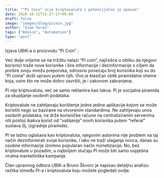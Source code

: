 ```yaml
---
title: "“Pi Coin” nije kriptovaluta i potencijalno je opasan"
date: 2020-10-22T15:27:17+06:00
draft: false
image: "images/blog/picoin.jpg"
author: "Ivan Voras"
tags: ["Advice", "Automation"]
type: "post"
---
```


Izjava UBIK-a o proizvodu “Pi Coin” :

Već dulje vrijeme se na tržištu nalazi “Pi coin”, najčešće u obliku da njegovi korisnici traže nove korisnike i šire informacije i dezinformacije s ciljem da prošire svoju mrežu preporuka, odnosno povećaju broj korisnika koji su do “Pi coina” došli upravo putem njih. Ovo je klasičan oblik piramidalne sheme koja, osim što ne može dobro završiti, je i zakonom zabranjena.

PI nije kriptovaluta, već se samo reklamira kao takva. Pi je socijalna piramida za skupljanje osobnih podataka.

Kriptovalute ne zahtijevaju korištenje jedne jedine aplikacije kojom se može koristiti nego su bazirane na otvorenim standardima. Ne zahtijevaju unos osobnih podataka, ne drže korisničke račune na centraliziranim serverima niti postoji ikakva korist od “vabljenja” novih korisnika putem “referal” sustava (tj. izgradnje piramide).

PI se lažno oglašava kao kriptovaluta, njegovim autorima nije problem na taj način dezinformirati svoje korisnike, i iako ne traži ulaganja novca, danas su osobne informacije iznimno popularan način monetizacije. No, bez kriptovalute u pozadini, u najboljem slučaju PI može biti samo uspješna viralna marketinška kampanja.

Član upravnog odbora UBIK-a Bruno Škvorc je napisao detaljnu analizu razlika između PI-a i kriptovaluta koju možete pogledati ovdje.
